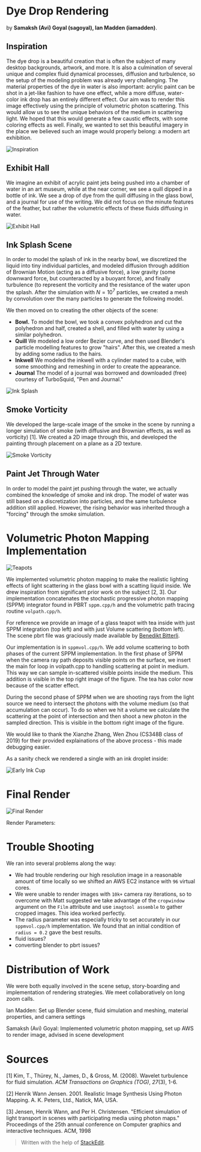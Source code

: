 

# Dye Drop Rendering

by **Samaksh (Avi) Goyal (sagoyal), Ian Madden (iamadden)**.


## Inspiration
The dye drop is a beautiful creation that is often the subject of many desktop backgrounds, artwork, and more. It is also a culmination of several unique and complex fluid dynamical processes, diffusion and turbulence, so the setup of the modeling problem was already very challenging. The material properties of the dye in water is also important: acrylic paint can be shot in a jet-like fashion to have one effect, while a more diffuse, water-color ink drop has an entirely different effect. Our aim was to render this image effectively using the principle of volumetric photon scattering. This would allow us to see the unique behaviors of the medium in scattering light. We hoped that this would generate a few caustic effects, with some coloring effects as well. Finally, we wanted to set this beautiful imagery in the place we believed such an image would properly belong: a modern art exhibition.

![Inspiration](true_inspiration.png)

## Exhibit Hall

We imagine an exhibit of acrylic paint jets being pushed into a chamber of water in an art museum, while at the near corner, we see a quill dipped in a bottle of ink. We see a drop of dye from the quill diffusing in the glass bowl, and a journal for use of the writing. We did not focus on the minute features of the feather, but rather the volumetric effects of these fluids diffusing in water.

![Exhibit Hall](exhibit_hall.png)

## Ink Splash Scene
In order to model the splash of ink in the nearby bowl, we discretized the liquid into tiny individual particles, and modeled diffusion through addition of Brownian Motion (acting as a diffusive force), a low gravity (some downward force, but counteracted by a buoyant force), and finally turbulence (to represent the vorticity and the resistance of the water upon the splash. After the simulation with $N = 10^7$ particles, we created a mesh by convolution over the many particles to generate the following model.

We then moved on to creating the other objects of the scene:

 - **Bowl.** To model the bowl, we took a convex polyhedron and cut the polyhedron and half, created a shell, and filled with water by using a similar polyhedron.
 - **Quill** We modeled a low order Bezier curve, and then used Blender's particle modelling features to grow "hairs". After this, we created a mesh by adding some radius to the hairs.
 -  **Inkwell** We modeled the inkwell with a cylinder mated to a cube, with some smoothing and remeshing in order to create the appearance.
 - **Journal** The model of a journal was borrowed and downloaded (free) courtesy of TurboSquid, "Pen and Journal."

![Ink Splash](ink_splash.png)

## Smoke Vorticity
We developed the large-scale image of the smoke in the scene by running a longer simulation of smoke (with diffusive and Brownian effects, as well as vorticity) [1]. We created a 2D image through this, and developed the painting through placement on a plane as a 2D texture.


![Smoke Vorticity](smoke_voriticy.png)

## Paint Jet Through Water
In order to model the paint jet pushing through the water, we actually combined the knowledge of smoke and ink drop. The model of water was still based on a discretization into particles, and the same turbulence addition still applied. However, the rising behavior was inherited through a "forcing" through the smoke simulation.

# Volumetric Photon Mapping Implementation


![Teapots](teapot4by4.png)


We implemented volumetric photon mapping to make the realistic lighting effects of light scattering in the glass bowl with a scatting liquid inside. We drew inspiration from significant prior work on the subject [2, 3]. Our implementation concatenates the stochastic progressive photon mapping (SPPM) integrator found in PBRT `sppm.cpp/h` and the volumetric path tracing routine `volpath.cpp/h`. 


For reference we provide an image of a glass teapot with tea inside with just SPPM integration (top left) and with just Volume scattering (bottom left). The scene pbrt file was graciously made available by [Benedikt Bitterli](https://benedikt-bitterli.me/resources/).

Our implementation is in `sppmvol.cpp/h`. We add volume scattering to both phases of the current SPPM implementation. In the first phase of SPPM when the camera ray path deposits visible points on the surface, we insert the main for loop in volpath.cpp to handling scattering at point in medium. This way we can sample in-scattered visible points inside the medium. This addition is visible in the top right image of the figure. The tea has color now because of the scatter effect.

During the second phase of SPPM when we are shooting rays from the light source we need to intersect the photons with the volume medium (so that accumulation can occur). To do so when we hit a volume we calculate the scattering at the point of intersection and then shoot a new photon in the sampled direction. This is visible in the bottom right image of the figure.

We would like to thank the Xianzhe Zhang, Wen Zhou (CS348B class of 2019) for their provided explainations of the above process - this made debugging easier.

As a sanity check we rendered a single with an ink droplet inside:

![Early Ink Cup](early_ink_cup.png)


# Final Render
![Final Render](final_render_submission.png)


Render Parameters:

# Trouble Shooting
We ran into several problems along the way:

- We had trouble rendering our high resolution image in a reasonable amount of time locally so we shifted an AWS EC2 instance with `96` virtual cores.
-  We were unable to render images with `10k+` camera ray iterations, so to overcome with Matt suggested we take advantage of the `cropwindow` argument on the `Film` attribute and use `imagtool assemble` to gather cropped images. This idea worked perfectly.
- The radius parameter was especially tricky to set accurately in our `sppmvol.cpp/h` implementation. We found that an initial condition of `radius = 0.2` gave the best results.
- fluid issues?
- converting blender to pbrt issues?


# Distribution of Work

We were both equally involved in the scene setup, story-boarding and implementation of rendering strategies. We meet collaboratively on long zoom calls.

Ian Madden: Set up Blender scene, fluid simulation and meshing, material properties, and camera settings

Samaksh (Avi) Goyal: Implemented volumetric photon mapping, set up AWS to render image, advised in scene development


# Sources
[1] Kim, T., Thürey, N., James, D., & Gross, M. (2008). Wavelet turbulence for fluid simulation. _ACM Transactions on Graphics (TOG)_, _27_(3), 1-6.

[2] Henrik Wann Jensen. 2001. Realistic Image Synthesis Using Photon Mapping. A. K. Peters, Ltd., Natick, MA,
USA.

[3] Jensen, Henrik Wann, and Per H. Christensen. "Efficient simulation of light transport in scenes with
participating media using photon maps." Proceedings of the 25th annual conference on Computer graphics
and interactive techniques. ACM, 1998


> Written with the help of [StackEdit](https://stackedit.io/).
